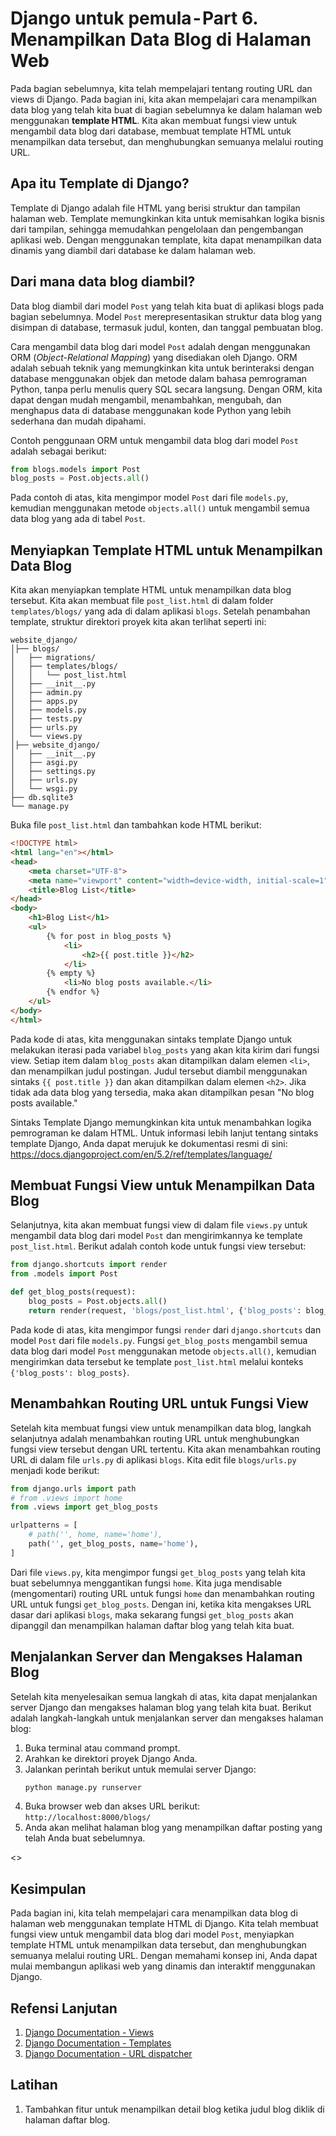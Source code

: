 # Django untuk pemula - Part 6. Menampilkan Data Blog di Halaman Web
Pada bagian sebelumnya, kita telah mempelajari tentang routing URL dan views di Django. Pada bagian ini, kita akan mempelajari cara menampilkan data blog yang telah kita buat di bagian sebelumnya ke dalam halaman web menggunakan **template HTML**. Kita akan membuat fungsi view untuk mengambil data blog dari database, membuat template HTML untuk menampilkan data tersebut, dan menghubungkan semuanya melalui routing URL.

## Apa itu Template di Django?
Template di Django adalah file HTML yang berisi struktur dan tampilan halaman web. Template memungkinkan kita untuk memisahkan logika bisnis dari tampilan, sehingga memudahkan pengelolaan dan pengembangan aplikasi web. Dengan menggunakan template, kita dapat menampilkan data dinamis yang diambil dari database ke dalam halaman web.

## Dari mana data blog diambil?
Data blog diambil dari model `Post` yang telah kita buat di aplikasi blogs pada bagian sebelumnya. Model `Post` merepresentasikan struktur data blog yang disimpan di database, termasuk judul, konten, dan tanggal pembuatan blog.

Cara mengambil data blog dari model `Post` adalah dengan menggunakan ORM (*Object-Relational Mapping*) yang disediakan oleh Django. ORM adalah sebuah teknik yang memungkinkan kita untuk berinteraksi dengan database menggunakan objek dan metode dalam bahasa pemrograman Python, tanpa perlu menulis query SQL secara langsung. Dengan ORM, kita dapat dengan mudah mengambil, menambahkan, mengubah, dan menghapus data di database menggunakan kode Python yang lebih sederhana dan mudah dipahami.

Contoh penggunaan ORM untuk mengambil data blog dari model `Post` adalah sebagai berikut:
```python
from blogs.models import Post
blog_posts = Post.objects.all()
```
Pada contoh di atas, kita mengimpor model `Post` dari file `models.py`, kemudian menggunakan metode `objects.all()` untuk mengambil semua data blog yang ada di tabel `Post`.

## Menyiapkan Template HTML untuk Menampilkan Data Blog
Kita akan menyiapkan template HTML untuk menampilkan data blog tersebut. Kita akan membuat file `post_list.html` di dalam folder `templates/blogs/` yang ada di dalam aplikasi `blogs`. Setelah penambahan template, struktur direktori proyek kita akan terlihat seperti ini:
```
website_django/
│├── blogs/
│   ├── migrations/
│   ├── templates/blogs/
│   │   └── post_list.html
│   ├── __init__.py
│   ├── admin.py
│   ├── apps.py
│   ├── models.py
│   ├── tests.py
│   ├── urls.py
│   └── views.py
│├── website_django/
│   ├── __init__.py
│   ├── asgi.py
│   ├── settings.py
│   ├── urls.py
│   └── wsgi.py
├── db.sqlite3
└── manage.py
```
Buka file `post_list.html` dan tambahkan kode HTML berikut:
```html
<!DOCTYPE html>
<html lang="en"></html>
<head>
    <meta charset="UTF-8">
    <meta name="viewport" content="width=device-width, initial-scale=1">
    <title>Blog List</title>
</head>
<body>
    <h1>Blog List</h1>
    <ul>
        {% for post in blog_posts %}
            <li>
                <h2>{{ post.title }}</h2>
            </li>
        {% empty %}
            <li>No blog posts available.</li>
        {% endfor %}
    </ul>
</body>
</html>
```
Pada kode di atas, kita menggunakan sintaks template Django untuk melakukan iterasi pada variabel `blog_posts` yang akan kita kirim dari fungsi view. Setiap item dalam `blog_posts` akan ditampilkan dalam elemen `<li>`, dan menampilkan judul postingan. Judul tersebut diambil menggunakan sintaks `{{ post.title }}` dan akan ditampilkan dalam elemen `<h2>`. Jika tidak ada data blog yang tersedia, maka akan ditampilkan pesan "No blog posts available."

Sintaks Template Django memungkinkan kita untuk menambahkan logika pemrograman ke dalam HTML. Untuk informasi lebih lanjut tentang sintaks template Django, Anda dapat merujuk ke dokumentasi resmi di sini: https://docs.djangoproject.com/en/5.2/ref/templates/language/
## Membuat Fungsi View untuk Menampilkan Data Blog
Selanjutnya, kita akan membuat fungsi view di dalam file `views.py` untuk mengambil data blog dari model `Post` dan mengirimkannya ke template `post_list.html`. Berikut adalah contoh kode untuk fungsi view tersebut:
```python
from django.shortcuts import render
from .models import Post

def get_blog_posts(request):
    blog_posts = Post.objects.all()
    return render(request, 'blogs/post_list.html', {'blog_posts': blog_posts})
```
Pada kode di atas, kita mengimpor fungsi `render` dari `django.shortcuts` dan model `Post` dari file `models.py`. Fungsi `get_blog_posts` mengambil semua data blog dari model `Post` menggunakan metode `objects.all()`, kemudian mengirimkan data tersebut ke template `post_list.html` melalui konteks `{'blog_posts': blog_posts}`.
## Menambahkan Routing URL untuk Fungsi View
Setelah kita membuat fungsi view untuk menampilkan data blog, langkah selanjutnya adalah menambahkan routing URL untuk menghubungkan fungsi view tersebut dengan URL tertentu. Kita akan menambahkan routing URL di dalam file `urls.py` di aplikasi `blogs`. Kita edit file `blogs/urls.py` menjadi kode berikut:
```python
from django.urls import path
# from .views import home
from .views import get_blog_posts

urlpatterns = [
    # path('', home, name='home'),
    path('', get_blog_posts, name='home'),
]
```
Dari file `views.py`, kita mengimpor fungsi `get_blog_posts` yang telah kita buat sebelumnya menggantikan fungsi `home`. Kita juga mendisable (mengomentari) routing URL untuk fungsi `home` dan menambahkan routing URL untuk fungsi `get_blog_posts`. Dengan ini, ketika kita mengakses URL dasar dari aplikasi `blogs`, maka sekarang fungsi `get_blog_posts` akan dipanggil dan menampilkan halaman daftar blog yang telah kita buat.

## Menjalankan Server dan Mengakses Halaman Blog
Setelah kita menyelesaikan semua langkah di atas, kita dapat menjalankan server Django dan mengakses halaman blog yang telah kita buat. Berikut adalah langkah-langkah untuk menjalankan server dan mengakses halaman blog:
1. Buka terminal atau command prompt.
2. Arahkan ke direktori proyek Django Anda.
3. Jalankan perintah berikut untuk memulai server Django:
   ```bash
   python manage.py runserver
   ```
4. Buka browser web dan akses URL berikut:
   ```http://localhost:8000/blogs/```
5. Anda akan melihat halaman blog yang menampilkan daftar posting yang telah Anda buat sebelumnya.

<<gambar halaman blog menampilkan daftar posting>>
## Kesimpulan
Pada bagian ini, kita telah mempelajari cara menampilkan data blog di halaman web menggunakan template HTML di Django. Kita telah membuat fungsi view untuk mengambil data blog dari model `Post`, menyiapkan template HTML untuk menampilkan data tersebut, dan menghubungkan semuanya melalui routing URL. Dengan memahami konsep ini, Anda dapat mulai membangun aplikasi web yang dinamis dan interaktif menggunakan Django.

## Refensi Lanjutan
1. [Django Documentation - Views](https://docs.djangoproject.com/en/4.0/topics/http/views/)
2. [Django Documentation - Templates](https://docs.djangoproject.com/en/4.0/topics/templates/)
3. [Django Documentation - URL dispatcher](https://docs.djangoproject.com/en/4.0/topics/http/urls/)
## Latihan
1. Tambahkan fitur untuk menampilkan detail blog ketika judul blog diklik di halaman daftar blog.